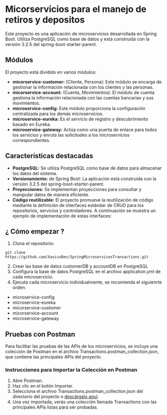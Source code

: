 # Micorservicios para el manejo de retiros y depositos

Este proyecto es una aplicación de microservicios desarrollada en Spring Boot. Utiliza PostgreSQL como base de datos y está construida con la versión 3.2.5 del spring-boot-starter-parent.

## Módulos

El proyecto está dividido en varios módulos:

- **micorservice-customer:** (Cliente, Persona): Este módulo se encarga de gestionar la información relacionada con los clientes y las personas.
- **micorservice-account:** (Cuenta, Movimientos): El módulo de cuenta gestiona la información relacionada con las cuentas bancarias y sus movimientos.
- **microservice-config:** Este módulo proporciona la configuración centralizada para los demás microservicios.
- **microservice-eureka:** Es el servicio de registro y descubrimiento basado en Eureka.
- **microservice-gateway:** Actúa como una puerta de enlace para todos los servicios y enruta las solicitudes a los microservicios correspondientes.

## Características destacadas

- **PostgreSQL:** Se utiliza PostgreSQL como base de datos para almacenar los datos del sistema.
- **Versionamiento:** de Spring Boot: La aplicación está construida con la versión 3.2.5 del spring-boot-starter-parent.
- **Proyecciones:** Se implementan proyecciones para consultar y manipular datos de manera eficiente.
- **Código reutilizable:** El proyecto promueve la reutilización de código mediante la definición de interfaces estándar de CRUD para los repositorios, servicios y controladores. A continuación se muestra un ejemplo de implementación de estas interfaces:

## ¿ Cómo empezar ?

1. Clona el repositorio:
```
git clone https://github.com/XavicoDev/SpringMicroservicesTransactions.git
```
2. Crear las base de datos customerDB y accountDB en PostgreSQL 
2. Configura la base de datos PostgreSQL en el archivo application.yml de cada microservicio.
3. Ejecuta cada microservicio individualmente, se recomienda el siguienrte orden:
- microservice-config
- microservice-eureka
- micorservice-customer
- micorservice-account
- microservice-gateway

## Pruebas con Postman

Para facilitar las pruebas de las APIs de los microservicios, se incluye una colección de Postman en el archivo Transactions.postman_collection.json, que contiene las principales APIs del proyecto.

### Instrucciones para Importar la Colección en Postman

1. Abre Postman.
2. Haz clic en el botón Importar.
3. Selecciona el archivo Transactions.postman_collection.json del directorio del proyecto o [descárgalo aquí](Transactions.postman_collection.json).
4. Una vez importada, verás una colección llamada Transactions con las principales APIs listas para ser probadas.